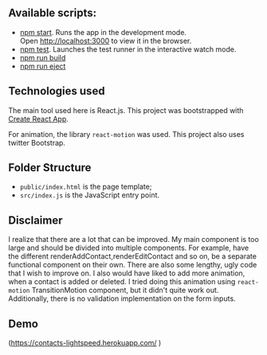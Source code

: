 

## Available scripts:

- [npm start](#npm-start). 
Runs the app in the development mode.<br>
Open [http://localhost:3000](http://localhost:3000) to view it in the browser.
- [npm test](#npm-test).
Launches the test runner in the interactive watch mode.
- [npm run build](#npm-run-build)
- [npm run eject](#npm-run-eject)

## Technologies used

The main tool used here is React.js.
This project was bootstrapped with [Create React App](https://github.com/facebookincubator/create-react-app).

For animation, the library `react-motion` was used.
This project also uses twitter Bootstrap.

## Folder Structure

* `public/index.html` is the page template;
* `src/index.js` is the JavaScript entry point.

## Disclaimer

I realize that there are a lot that can be improved. 
My main <App/> component is too large and should be divided into multiple components. For example, have the different renderAddContact,renderEditContact and so on, be a separate functional component on their own.
There are also some lengthy, ugly code that I wish to improve on.
I also would have liked to add more animation, when a contact is added or deleted. I tried doing this animation using `react-motion` TransitionMotion component, but it didn't quite work out.
Additionally, there is no validation implementation on the form inputs.

## Demo 
(https://contacts-lightspeed.herokuapp.com/
)